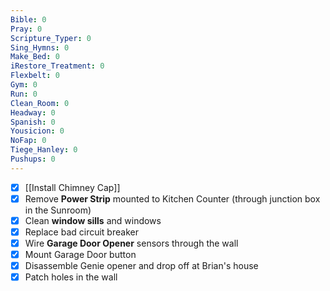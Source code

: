 ```yaml
---
Bible: 0
Pray: 0
Scripture_Typer: 0
Sing_Hymns: 0
Make_Bed: 0
iRestore_Treatment: 0
Flexbelt: 0
Gym: 0
Run: 0
Clean_Room: 0
Headway: 0
Spanish: 0
Yousicion: 0
NoFap: 0
Tiege_Hanley: 0
Pushups: 0
---
```


- [x] [[Install Chimney Cap]]
- [x] Remove **Power Strip** mounted to Kitchen Counter (through junction box in the Sunroom)
- [x] Clean **window sills** and windows
- [x] Replace bad circuit breaker
- [x] Wire **Garage Door Opener** sensors through the wall
- [x] Mount Garage Door button
- [x] Disassemble Genie opener and drop off at Brian's house
- [x] Patch holes in the wall
